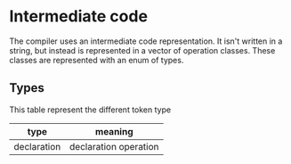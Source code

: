 # Intermediate code

The compiler uses an intermediate code representation. It isn't written in a string, but instead is represented in a vector of operation classes. These classes are represented with an enum of types.

## Types

This table represent the different token type

| type | meaning |
| --- | --- |
|declaration| declaration operation |
